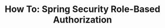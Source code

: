 ---
layout: post
title: "How To: Spring Security Role-Based Authorization"
tags: [how-to, spring, spring-security]
summary: "Learn different ways of implementing role-based authorization with Spring Security"
---